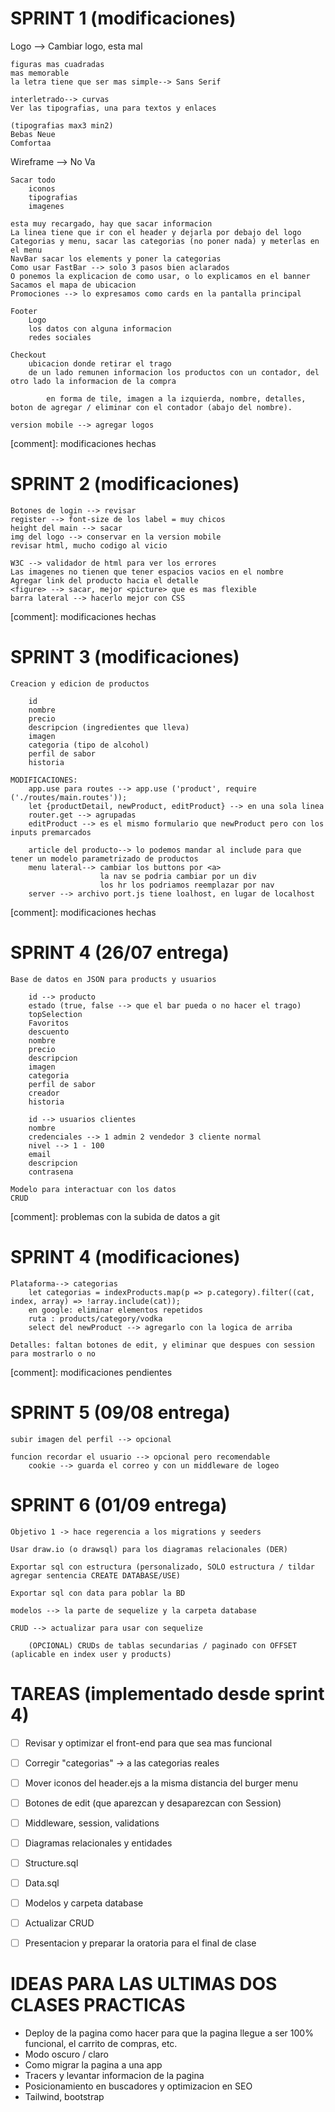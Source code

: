 # SPRINT 1 (modificaciones)

Logo --> Cambiar logo, esta mal

    figuras mas cuadradas
    mas memorable
    la letra tiene que ser mas simple--> Sans Serif

    interletrado--> curvas
    Ver las tipografias, una para textos y enlaces

    (tipografias max3 min2)
    Bebas Neue
    Comfortaa

Wireframe --> No Va

    Sacar todo
        iconos
        tipografias
        imagenes

    esta muy recargado, hay que sacar informacion
    La linea tiene que ir con el header y dejarla por debajo del logo
    Categorias y menu, sacar las categorias (no poner nada) y meterlas en el menu
    NavBar sacar los elements y poner la categorias
    Como usar FastBar --> solo 3 pasos bien aclarados
    O ponemos la explicacion de como usar, o lo explicamos en el banner
    Sacamos el mapa de ubicacion
    Promociones --> lo expresamos como cards en la pantalla principal

    Footer
        Logo
        los datos con alguna informacion
        redes sociales

    Checkout
        ubicacion donde retirar el trago
        de un lado remunen informacion los productos con un contador, del otro lado la informacion de la compra

            en forma de tile, imagen a la izquierda, nombre, detalles, boton de agregar / eliminar con el contador (abajo del nombre).

    version mobile --> agregar logos

[comment]: modificaciones hechas

# SPRINT 2 (modificaciones)

    Botones de login --> revisar
    register --> font-size de los label = muy chicos
    height del main --> sacar
    img del logo --> conservar en la version mobile
    revisar html, mucho codigo al vicio

    W3C --> validador de html para ver los errores
    Las imagenes no tienen que tener espacios vacios en el nombre
    Agregar link del producto hacia el detalle
    <figure> --> sacar, mejor <picture> que es mas flexible
    barra lateral --> hacerlo mejor con CSS

[comment]: modificaciones hechas

# SPRINT 3 (modificaciones)

    Creacion y edicion de productos

        id
        nombre
        precio
        descripcion (ingredientes que lleva)
        imagen
        categoria (tipo de alcohol)
        perfil de sabor
        historia

    MODIFICACIONES:
        app.use para routes --> app.use ('product', require ('./routes/main.routes'));
        let {productDetail, newProduct, editProduct} --> en una sola linea
        router.get --> agrupadas
        editProduct --> es el mismo formulario que newProduct pero con los inputs premarcados

        article del producto--> lo podemos mandar al include para que tener un modelo parametrizado de productos
        menu lateral--> cambiar los buttons por <a>
                        la nav se podria cambiar por un div
                        los hr los podriamos reemplazar por nav
        server --> archivo port.js tiene loalhost, en lugar de localhost

[comment]: modificaciones hechas

# SPRINT 4 (26/07 entrega)

    Base de datos en JSON para products y usuarios

        id --> producto
        estado (true, false --> que el bar pueda o no hacer el trago)
        topSelection
        Favoritos
        descuento
        nombre
        precio
        descripcion
        imagen
        categoria
        perfil de sabor
        creador
        historia

        id --> usuarios clientes
        nombre
        credenciales --> 1 admin 2 vendedor 3 cliente normal
        nivel --> 1 - 100
        email
        descripcion 
        contrasena

    Modelo para interactuar con los datos
    CRUD

[comment]: problemas con la subida de datos a git

# SPRINT 4 (modificaciones)

    Plataforma--> categorias
        let categorias = indexProducts.map(p => p.category).filter((cat, index, array) => !array.include(cat));
        en google: eliminar elementos repetidos 
        ruta : products/category/vodka 
        select del newProduct --> agregarlo con la logica de arriba

    Detalles: faltan botones de edit, y eliminar que despues con session para mostrarlo o no

[comment]: modificaciones pendientes

# SPRINT 5 (09/08 entrega)

    subir imagen del perfil --> opcional

    funcion recordar el usuario --> opcional pero recomendable
        cookie --> guarda el correo y con un middleware de logeo


# SPRINT 6 (01/09 entrega)

    Objetivo 1 -> hace regerencia a los migrations y seeders

    Usar draw.io (o drawsql) para los diagramas relacionales (DER)

    Exportar sql con estructura (personalizado, SOLO estructura / tildar agregar sentencia CREATE DATABASE/USE)

    Exportar sql con data para poblar la BD 

    modelos --> la parte de sequelize y la carpeta database

    CRUD --> actualizar para usar con sequelize

        (OPCIONAL) CRUDs de tablas secundarias / paginado con OFFSET (aplicable en index user y products)
    



# TAREAS (implementado desde sprint 4)

- [ ] Revisar y optimizar el front-end para que sea mas funcional 
- [ ] Corregir "categorias" -> a las categorias reales
- [ ] Mover iconos del header.ejs a la misma distancia del burger menu
- [ ] Botones de edit (que aparezcan y desaparezcan con Session)
- [ ] Middleware, session, validations 
- [ ] Diagramas relacionales y entidades
- [ ] Structure.sql 
- [ ] Data.sql
- [ ] Modelos y carpeta database
- [ ] Actualizar CRUD
- [ ] Presentacion y preparar la oratoria para el final de clase


# IDEAS PARA LAS ULTIMAS DOS CLASES PRACTICAS

- Deploy de la pagina 
    como hacer para que la pagina llegue a ser 100% funcional, el carrito de compras, etc.
- Modo oscuro / claro
- Como migrar la pagina a una app
- Tracers y levantar informacion de la pagina
- Posicionamiento en buscadores y optimizacion en SEO
- Tailwind, bootstrap
